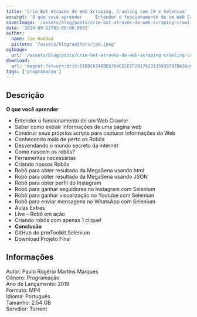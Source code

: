 ```yaml
---
title: 'Crie Bot Através de Web Scraping, Crawling com C# e Selenium'
excerpt: 'O que você aprender     Entender o funcionamento de um Web Crawler  Saber como extrair informações de uma página web  Construir seus próprios scripts para capturar informações da Web  Conhecendo mais de perto os Robôs  Desvendando o mund'
coverImage: '/assets/blog/posts/crie-bot-atraves-de-web-scraping-crawling-com-c-e-selenium.png'
date: '2019-09-12T03:00:00.000Z'
author:
  name: Joe Haddad
  picture: '/assets/blog/authors/joe.jpeg'
ogImage:
  url: '/assets/blog/posts/crie-bot-atraves-de-web-scraping-crawling-com-c-e-selenium.png'
download:
  url: 'magnet:?xt=urn:btih:81BDC674BBE6764CECECF20176231359397B7BA3&dn=Crie%20bot%20atrav%c3%a9s%20de%20Web%20Scraping%2c%20Crawling%20com%20C%23%20e%20Selenium&tr=udp%3a%2f%2ftracker.openbittorrent.com%3a1337%2fannounce&tr=udp%3a%2f%2ftracker.opentrackr.org%3a1337%2fannounce'
tags: ['programacao']
---
```

<h2>Descrição</h2>
<p></p><p><strong>O que você aprender </strong></p><ul><li>Entender o funcionamento de um Web Crawler</li><li>Saber como extrair informações de uma página web</li><li>Construir seus próprios scripts para capturar informações da Web</li><li>Conhecendo mais de perto os Robôs</li><li>Desvendando o mundo secreto da internet</li><li>Como nascem os robôs?</li><li>Ferramentas necessárias</li><li>Criando nossos Robôs</li><li>Robô para obter resultado da MegaSena usando html</li><li>Robô para obter resultado da MegaSena usando JSON</li><li>Robô para obter perfil do Instagram</li><li>Robô para ganhar seguidores no Instagram com Selenium</li><li>Robô para ganhar visualização no Youtube com Selenium</li><li>Robô para enviar mensagens no WhatsApp com Selenium</li><li>Aulas Extras</li><li>Live – Robô em ação</li><li>Criando robôs com apenas 1 clique!</li><li><strong>Conclusão</strong></li><li>GitHub do prmToolkit.Selenium</li><li>Download Projeto Final</li></ul><h2>Informações</h2><p>Autor: Paulo Rogério Martins Marques<br/>Gênero: Programação<br/>Ano de Lançamento: 2019<br/>Formato: MP4<br/>Idioma: Português<br/>Tamanho: 2.54 GB<br/>Servdior: Torrent</p>